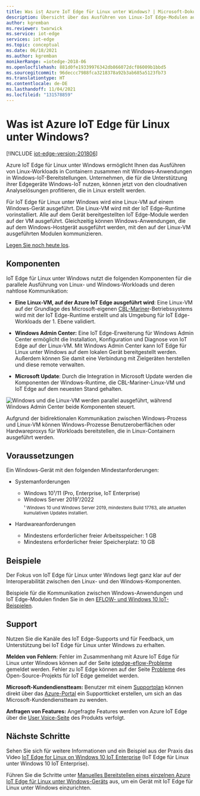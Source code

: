 ```yaml
---
title: Was ist Azure IoT Edge für Linux unter Windows? | Microsoft-Dokumentation
description: Übersicht über das Ausführen von Linux-IoT Edge-Modulen auf Windows 10-Geräten
author: kgremban
ms.reviewer: twarwick
ms.service: iot-edge
services: iot-edge
ms.topic: conceptual
ms.date: 06/18/2021
ms.author: kgremban
monikerRange: =iotedge-2018-06
ms.openlocfilehash: 881d0fe19339976342db866072dcf86009b1bbd5
ms.sourcegitcommit: 96deccc7988fca3218378a92b3ab685a5123fb73
ms.translationtype: HT
ms.contentlocale: de-DE
ms.lasthandoff: 11/04/2021
ms.locfileid: "131578859"
---
```

# <a name="what-is-azure-iot-edge-for-linux-on-windows"></a>Was ist Azure IoT Edge für Linux unter Windows?

[!INCLUDE [iot-edge-version-201806](../../includes/iot-edge-version-201806.md)]

Azure IoT Edge für Linux unter Windows ermöglicht Ihnen das Ausführen von Linux-Workloads in Containern zusammen mit Windows-Anwendungen in Windows-IoT-Bereitstellungen. Unternehmen, die für die Unterstützung ihrer Edgegeräte Windows-IoT nutzen, können jetzt von den cloudnativen Analyselösungen profitieren, die in Linux erstellt werden.

Für IoT Edge für Linux unter Windows wird eine Linux-VM auf einem Windows-Gerät ausgeführt. Die Linux-VM wird mit der IoT Edge-Runtime vorinstalliert. Alle auf dem Gerät bereitgestellten IoT Edge-Module werden auf der VM ausgeführt. Gleichzeitig können Windows-Anwendungen, die auf dem Windows-Hostgerät ausgeführt werden, mit den auf der Linux-VM ausgeführten Modulen kommunizieren.

[Legen Sie noch heute los](how-to-provision-single-device-linux-on-windows-symmetric.md).

## <a name="components"></a>Komponenten

IoT Edge für Linux unter Windows nutzt die folgenden Komponenten für die parallele Ausführung von Linux- und Windows-Workloads und deren nahtlose Kommunikation:

* **Eine Linux-VM, auf der Azure IoT Edge ausgeführt wird**: Eine Linux-VM auf der Grundlage des Microsoft-eigenen [CBL-Mariner](https://github.com/microsoft/CBL-Mariner)-Betriebssystems wird mit der IoT Edge-Runtime erstellt und als Umgebung für IoT Edge-Workloads der 1. Ebene validiert.

* **Windows Admin Center:** Eine IoT Edge-Erweiterung für Windows Admin Center ermöglicht die Installation, Konfiguration und Diagnose von IoT Edge auf der Linux-VM. Mit Windows Admin Center kann IoT Edge für Linux unter Windows auf dem lokalen Gerät bereitgestellt werden. Außerdem können Sie damit eine Verbindung mit Zielgeräten herstellen und diese remote verwalten.

* **Microsoft Update**: Durch die Integration in Microsoft Update werden die Komponenten der Windows-Runtime, die CBL-Mariner-Linux-VM und IoT Edge auf dem neuesten Stand gehalten.

![Windows und die Linux-VM werden parallel ausgeführt, während Windows Admin Center beide Komponenten steuert.](./media/iot-edge-for-linux-on-windows/architecture-and-communication.png)

Aufgrund der bidirektionalen Kommunikation zwischen Windows-Prozess und Linux-VM können Windows-Prozesse Benutzeroberflächen oder Hardwareproxys für Workloads bereitstellen, die in Linux-Containern ausgeführt werden.


## <a name="prerequisites"></a>Voraussetzungen

Ein Windows-Gerät mit den folgenden Mindestanforderungen:

* Systemanforderungen
   * Windows 10¹/11 (Pro, Enterprise, IoT Enterprise)
   * Windows Server 2019¹/2022  
   <sub>¹ Windows 10 und Windows Server 2019, mindestens Build 17763, alle aktuellen kumulativen Updates installiert.</sub>

* Hardwareanforderungen
  * Mindestens erforderlicher freier Arbeitsspeicher: 1 GB
  * Mindestens erforderlicher freier Speicherplatz: 10 GB


## <a name="samples"></a>Beispiele

Der Fokus von IoT Edge für Linux unter Windows liegt ganz klar auf der Interoperabilität zwischen den Linux- und den Windows-Komponenten.

Beispiele für die Kommunikation zwischen Windows-Anwendungen und IoT Edge-Modulen finden Sie in den [EFLOW- und Windows 10 IoT-Beispielen](https://aka.ms/AzEFLOW-Samples).

## <a name="support"></a>Support

Nutzen Sie die Kanäle des IoT Edge-Supports und für Feedback, um Unterstützung bei IoT Edge für Linux unter Windows zu erhalten.

**Melden von Fehlern**: Fehler im Zusammenhang mit Azure IoT Edge für Linux unter Windows können auf der Seite [iotedge-eflow-Probleme](https://aka.ms/AzEFLOW-Issues) gemeldet werden. Fehler zu IoT Edge können auf der Seite [Probleme](https://github.com/azure/iotedge/issues) des Open-Source-Projekts für IoT Edge gemeldet werden.

**Microsoft-Kundendienstteam:** Benutzer mit einem [Supportplan](https://azure.microsoft.com/support/plans/) können direkt über das [Azure-Portal](https://ms.portal.azure.com/signin/index/?feature.settingsportalinstance=mpac) ein Supportticket erstellen, um sich an das Microsoft-Kundendienstteam zu wenden.

**Anfragen von Features:** Angefragte Features werden von Azure IoT Edge über die [User Voice-Seite](https://feedback.azure.com/d365community/forum/0e2fff5d-f524-ec11-b6e6-000d3a4f0da0) des Produkts verfolgt.

## <a name="next-steps"></a>Nächste Schritte

Sehen Sie sich für weitere Informationen und ein Beispiel aus der Praxis das Video [IoT Edge for Linux on Windows 10 IoT Enterprise](https://aka.ms/azeflow-show) (IoT Edge für Linux unter Windows 10 IoT Enterprise).

Führen Sie die Schritte unter [Manuelles Bereitstellen eines einzelnen Azure IoT Edge für Linux unter Windows-Geräts](how-to-provision-single-device-linux-on-windows-symmetric.md) aus, um ein Gerät mit IoT Edge für Linux unter Windows einzurichten.
